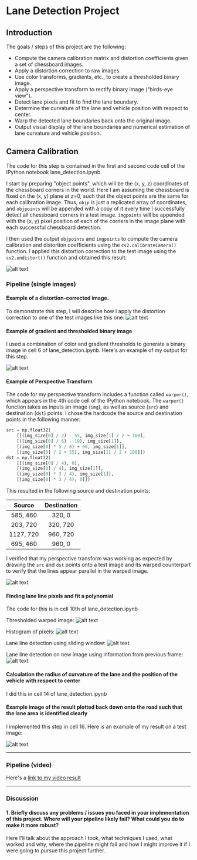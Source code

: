 # Lane Detection Project

Introduction
---

The goals / steps of this project are the following:

* Compute the camera calibration matrix and distortion coefficients given a set of chessboard images.
* Apply a distortion correction to raw images.
* Use color transforms, gradients, etc., to create a thresholded binary image.
* Apply a perspective transform to rectify binary image ("birds-eye view").
* Detect lane pixels and fit to find the lane boundary.
* Determine the curvature of the lane and vehicle position with respect to center.
* Warp the detected lane boundaries back onto the original image.
* Output visual display of the lane boundaries and numerical estimation of lane curvature and vehicle position.

[//]: # (Image References)

[image1]: ./images/undistort_output.png "Undistorted"
[image2]: ./test_images/test1.jpg "Road Transformed"
[image3]: ./images/gradient_threshold.png "Binary Example"
[image4]: ./images/warped.png "Warp Example"
[image5]: ./images/threshold_warped.png "Thresholded Warped"
[image6]: ./images/histogram.png "Histogram"
[image7]: ./images/sliding_window.png "Sliding Window"
[image8]: ./images/previous_polyfit.png "Previous Polyfit"
[image9]: ./images/lane_information.png "Lane Information"
[video1]: ./project_video_output.mp4 "Video"

Camera Calibration
---

The code for this step is contained in the first and second code cell of the IPython notebook lane_detection.ipynb.

I start by preparing "object points", which will be the (x, y, z) coordinates of the chessboard corners in the world. Here I am assuming the chessboard is fixed on the (x, y) plane at z=0, such that the object points are the same for each calibration image.  Thus, `objp` is just a replicated array of coordinates, and `objpoints` will be appended with a copy of it every time I successfully detect all chessboard corners in a test image.  `imgpoints` will be appended with the (x, y) pixel position of each of the corners in the image plane with each successful chessboard detection.  

I then used the output `objpoints` and `imgpoints` to compute the camera calibration and distortion coefficients using the `cv2.calibrateCamera()` function.  I applied this distortion correction to the test image using the `cv2.undistort()` function and obtained this result: 

![alt text][image1]

### Pipeline (single images)

#### Example of a distortion-corrected image.

To demonstrate this step, I will describe how I apply the distortion correction to one of the test images like this one:
![alt text][image2]

#### Example of gradient and thresholded binary image

I used a combination of color and gradient thresholds to generate a binary image in cell 6 of lane_detection.ipynb.  Here's an example of my output for this step. 

![alt text][image3]

#### Example of Perspective Transform

The code for my perspective transform includes a function called `warper()`, which appears in the 4th code cell of the IPython notebook.  The `warper()` function takes as inputs an image (`img`), as well as source (`src`) and destination (`dst`) points.  I chose the hardcode the source and destination points in the following manner:

```python
src = np.float32(
    [[(img_size[0] / 2) - 55, img_size[1] / 2 + 100],
    [((img_size[0] / 6) - 10), img_size[1]],
    [(img_size[0] * 5 / 6) + 60, img_size[1]],
    [(img_size[0] / 2 + 55), img_size[1] / 2 + 100]])
dst = np.float32(
    [[(img_size[0] / 4), 0],
    [(img_size[0] / 4), img_size[1]],
    [(img_size[0] * 3 / 4), img_size[1]],
    [(img_size[0] * 3 / 4), 0]])
```

This resulted in the following source and destination points:

| Source        | Destination   | 
|:-------------:|:-------------:| 
| 585, 460      | 320, 0        | 
| 203, 720      | 320, 720      |
| 1127, 720     | 960, 720      |
| 695, 460      | 960, 0        |

I verified that my perspective transform was working as expected by drawing the `src` and `dst` points onto a test image and its warped counterpart to verify that the lines appear parallel in the warped image.

![alt text][image4]

#### Finding lane line pixels and fit a polynomial 

The code for this is in cell 10th of lane_detection.ipynb

Thresholded warped image:
![alt text][image5]

Histogram of pixels:
![alt text][image6]

Lane line detection using sliding window:
![alt text][image7]

Lane line detection on new image using information from previous frame:
![alt text][image8]

#### Calculation the radius of curvature of the lane and the position of the vehicle with respect to center

I did this in cell 14 of lane_detection.ipynb

#### Example image of the result plotted back down onto the road such that the lane area is identified clearly

I implemented this step in cell 16.  Here is an example of my result on a test image:

![alt text][image9]

---

### Pipeline (video)

Here's a [link to my video result](./project_video_output.mp4)

---

### Discussion

#### 1. Briefly discuss any problems / issues you faced in your implementation of this project.  Where will your pipeline likely fail?  What could you do to make it more robust?

Here I'll talk about the approach I took, what techniques I used, what worked and why, where the pipeline might fail and how I might improve it if I were going to pursue this project further.  
